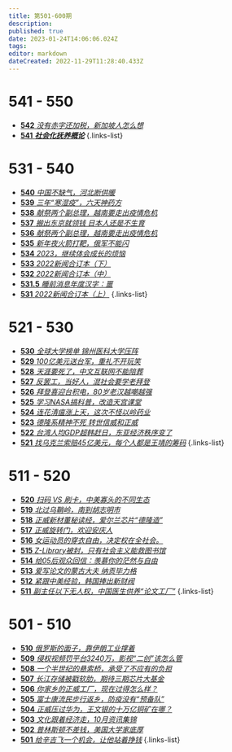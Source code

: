 ```yaml
---
title: 第501-600期
description: 
published: true
date: 2023-01-24T14:06:06.024Z
tags: 
editor: markdown
dateCreated: 2022-11-29T11:28:40.433Z
---
```


# 541 - 550
- [**542** *没有赤字还加税，新加坡人怎么想*](540)
- [**541** ***社会化抚养概论***](541)
{.links-list}

# 531 - 540
- [**540** *中国不缺气，河北断供暖*](540)
- [**539** *三年“寒湿疫”，六天神药方*](539)
- [**538** *献祭两个副总理，越南要走出疫情危机*](538)
- [**537** *搬出东京就领钱 日本人还是不生育*](537)
- [**536** *献祭两个副总理，越南要走出疫情危机*](536)
- [**535** *新年夜火箭打靶，俄军不能闪*](535)
- [**534** *2023，继续体会成长的烦恼*](534)
- [**533** *2022新闻合订本（下）*](533)
- [**532** *2022新闻合订本（中）*](532)
- [**531.5** *睡前消息年度汉字：噩*](531-2)
- [**531** *2022新闻合订本（上）*](531)
{.links-list}

# 521 - 530
- [**530** *全球大学榜单 锦州医科大学压阵*](530)
- [**529** *100亿美元送台军，重礼不开玩笑*](529)
- [**528** *天涯要死了，中文互联网不能陪葬*](528)
- [**527** *反罢工，当好人，混社会要学老拜登*](527)
- [**526** *拜登喜迎台积电，80岁老汉越嘲越强*](526)
- [**525** *学习NASA搞科普，改造天宫课堂*](525)
- [**524** *连花清瘟涨上天，这次不怪以岭药业*](524)
- [**523** *德隆系精神不死 转世信威和正威*](523)
- [**522** *台湾人均GDP超韩赶日，东亚经济秩序变了*](522)
- [**521** *找乌克兰索赔45亿美元，每个人都是王靖的筹码*](521)
{.links-list}

# 511 - 520
- [**520** *扫码 VS 刷卡，中美寡头的不同生态*](520)
- [**519** *北过乌鞘岭，南到胡志明市*](519)
- [**518** *正威新材董秘读经，爱尔兰芯片“德隆造”*](518)
- [**517** *正威旋转门，欢迎安庆人*](517)
- [**516** *女运动员的穿衣自由，决定权在全社会。*](516)
- [**515** *Z-Library被封，只有社会主义能救图书馆*](515)
- [**514** *给05后观众回信：羡慕你的茫然与自由*](514)
- [**513** *爱写论文的蒙古大夫 纳贡毕力格*](513)
- [**512** *紧跟中美经验，韩国捧出新财阀*](512)
- [**511** *副主任以下无人权，中国医生供养“论文工厂”*](511)
{.links-list}

# 501 - 510
- [**510** *俄罗斯的面子，靠伊朗工业撑着*](510)
- [**509** *侵权视频罚平台3240万，影视“二创”该怎么管*](509)
- [**508** *一个半世纪的悬索桥，承受了不应有的负担*](508)
- [**507** *长江存储被戳软肋，期待三期芯片大基金*](507)
- [**506** *你家乡的正威工厂，现在过得怎么样？*](506)
- [**505** *富士康流民步行返乡，防疫没有“预备队”*](505)
- [**504** *正威压过华为，王文银的十万亿铜矿在哪？*](504)
- [**503** *文化跟着经济走，10月资讯集锦*](503)
- [**502** *普林斯顿不差钱，美国大学家底厚*](502)
- [**501** *给辛吉飞一个机会，让他站着挣钱*](501)
{.links-list}
